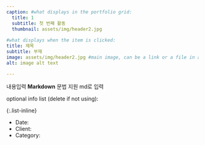 ```yaml
---
caption: #what displays in the portfolio grid:
  title: 1
  subtitle: 첫 번째 활동
  thumbnail: assets/img/header2.jpg
  
#what displays when the item is clicked:
title: 제목
subtitle: 부재
image: assets/img/header2.jpg #main image, can be a link or a file in assets/img/portfolio
alt: image alt text

---
```

내용입력 **Markdown** 문법 지원 md로 입력

optional info list (delete if not using):

{:.list-inline} 
- Date: 
- Client: 
- Category: 


